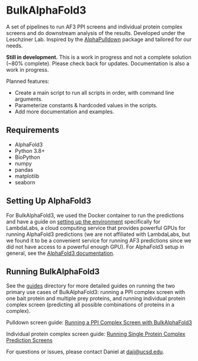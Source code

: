 # BulkAlphaFold3

A set of pipelines to run AF3 PPI screens and individual protein complex screens and do downstream analysis of the results. Developed under the Leschziner Lab. Inspired by the [AlphaPulldown](https://github.com/KosinskiLab/AlphaPulldown) package and tailored for our needs. 

**Still in development.** This is a work in progress and not a complete solution (~80% complete). Please check back for updates. Documentation is also a work in progress.

Planned features:
- Create a main script to run all scripts in order, with command line arguments.
- Parameterize constants & hardcoded values in the scripts.
- Add more documentation and examples.

## Requirements
- AlphaFold3
- Python 3.8+
- BioPython
- numpy
- pandas
- matplotlib
- seaborn

## Setting Up AlphaFold3 

For BulkAlphaFold3, we used the Docker container to run the predictions and have a guide on [setting up the environment](guides/setting_up_environment.md) specifically for LambdaLabs, a cloud computing service that provides powerful GPUs for running AlphaFold3 predictions (we are not affiliated with LambdaLabs, but we found it to be a convenient service for running AF3 predictions since we did not have access to a powerful enough GPU). For AlphaFold3 setup in general, see the [AlphaFold3 documentation](https://github.com/google-deepmind/alphafold3). 

## Running BulkAlphaFold3

See the [guides](guides/) directory for more detailed guides on running the two primary use cases of BulkAlphaFold3: running a PPI complex screen with one bait protein and multiple prey proteins, and running individual protein complex screen (predicting all possible combinations of proteins in a complex).

Pulldown screen guide: [Running a PPI Complex Screen with BulkAlphaFold3](guides/running_pulldown_screens.md)

Individual protein complex screen guide: [Running Single Protein Complex Prediction Screens](guides/running_complex_screens.md)

For questions or issues, please contact Daniel at daji@ucsd.edu.
